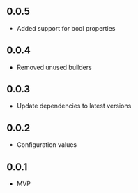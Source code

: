 ## 0.0.5

- Added support for bool properties

## 0.0.4

- Removed unused builders

## 0.0.3

- Update dependencies to latest versions
 
## 0.0.2

- Configuration values

## 0.0.1

- MVP
